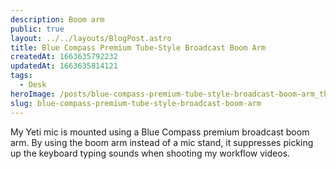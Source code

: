 ```yaml
---
description: Boom arm
public: true
layout: ../../layouts/BlogPost.astro
title: Blue Compass Premium Tube-Style Broadcast Boom Arm
createdAt: 1663635792232
updatedAt: 1663635814121
tags:
  - Desk
heroImage: /posts/blue-compass-premium-tube-style-broadcast-boom-arm_thumbnail.jpg
slug: blue-compass-premium-tube-style-broadcast-boom-arm
---
```


My Yeti mic is mounted using a Blue Compass premium broadcast boom arm. By using the boom arm instead of a mic stand, it suppresses picking up the keyboard typing sounds when shooting my workflow videos.

